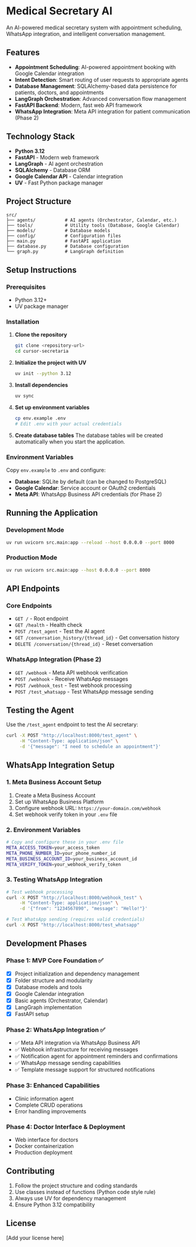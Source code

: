 # Medical Secretary AI

An AI-powered medical secretary system with appointment scheduling, WhatsApp integration, and intelligent conversation management.

## Features

- **Appointment Scheduling**: AI-powered appointment booking with Google Calendar integration
- **Intent Detection**: Smart routing of user requests to appropriate agents
- **Database Management**: SQLAlchemy-based data persistence for patients, doctors, and appointments
- **LangGraph Orchestration**: Advanced conversation flow management
- **FastAPI Backend**: Modern, fast web API framework
- **WhatsApp Integration**: Meta API integration for patient communication (Phase 2)

## Technology Stack

- **Python 3.12**
- **FastAPI** - Modern web framework
- **LangGraph** - AI agent orchestration
- **SQLAlchemy** - Database ORM
- **Google Calendar API** - Calendar integration
- **UV** - Fast Python package manager

## Project Structure

```
src/
├── agents/           # AI agents (Orchestrator, Calendar, etc.)
├── tools/            # Utility tools (Database, Google Calendar)
├── models/           # Database models
├── config/           # Configuration files
├── main.py           # FastAPI application
├── database.py       # Database configuration
└── graph.py          # LangGraph definition
```

## Setup Instructions

### Prerequisites

- Python 3.12+
- UV package manager

### Installation

1. **Clone the repository**
   ```bash
   git clone <repository-url>
   cd cursor-secretaria
   ```

2. **Initialize the project with UV**
   ```bash
   uv init --python 3.12
   ```

3. **Install dependencies**
   ```bash
   uv sync
   ```

4. **Set up environment variables**
   ```bash
   cp env.example .env
   # Edit .env with your actual credentials
   ```

5. **Create database tables**
   The database tables will be created automatically when you start the application.

### Environment Variables

Copy `env.example` to `.env` and configure:

- **Database**: SQLite by default (can be changed to PostgreSQL)
- **Google Calendar**: Service account or OAuth2 credentials
- **Meta API**: WhatsApp Business API credentials (for Phase 2)

## Running the Application

### Development Mode

```bash
uv run uvicorn src.main:app --reload --host 0.0.0.0 --port 8000
```

### Production Mode

```bash
uv run uvicorn src.main:app --host 0.0.0.0 --port 8000
```

## API Endpoints

### Core Endpoints
- `GET /` - Root endpoint
- `GET /health` - Health check
- `POST /test_agent` - Test the AI agent
- `GET /conversation_history/{thread_id}` - Get conversation history
- `DELETE /conversation/{thread_id}` - Reset conversation

### WhatsApp Integration (Phase 2)
- `GET /webhook` - Meta API webhook verification
- `POST /webhook` - Receive WhatsApp messages
- `POST /webhook_test` - Test webhook processing
- `POST /test_whatsapp` - Test WhatsApp message sending

## Testing the Agent

Use the `/test_agent` endpoint to test the AI secretary:

```bash
curl -X POST "http://localhost:8000/test_agent" \
     -H "Content-Type: application/json" \
     -d '{"message": "I need to schedule an appointment"}'
```

## WhatsApp Integration Setup

### 1. Meta Business Account Setup
1. Create a Meta Business Account
2. Set up WhatsApp Business Platform
3. Configure webhook URL: `https://your-domain.com/webhook`
4. Set webhook verify token in your `.env` file

### 2. Environment Variables
```bash
# Copy and configure these in your .env file
META_ACCESS_TOKEN=your_access_token
META_PHONE_NUMBER_ID=your_phone_number_id
META_BUSINESS_ACCOUNT_ID=your_business_account_id
META_VERIFY_TOKEN=your_webhook_verify_token
```

### 3. Testing WhatsApp Integration
```bash
# Test webhook processing
curl -X POST "http://localhost:8000/webhook_test" \
     -H "Content-Type: application/json" \
     -d '{"from": "1234567890", "message": "Hello!"}'

# Test WhatsApp sending (requires valid credentials)
curl -X POST "http://localhost:8000/test_whatsapp"
```

## Development Phases

### Phase 1: MVP Core Foundation ✅
- [x] Project initialization and dependency management
- [x] Folder structure and modularity
- [x] Database models and tools
- [x] Google Calendar integration
- [x] Basic agents (Orchestrator, Calendar)
- [x] LangGraph implementation
- [x] FastAPI setup

### Phase 2: WhatsApp Integration ✅
- ✅ Meta API integration via WhatsApp Business API
- ✅ Webhook infrastructure for receiving messages
- ✅ Notification agent for appointment reminders and confirmations
- ✅ WhatsApp message sending capabilities
- ✅ Template message support for structured notifications

### Phase 3: Enhanced Capabilities
- Clinic information agent
- Complete CRUD operations
- Error handling improvements

### Phase 4: Doctor Interface & Deployment
- Web interface for doctors
- Docker containerization
- Production deployment

## Contributing

1. Follow the project structure and coding standards
2. Use classes instead of functions (Python code style rule)
3. Always use UV for dependency management
4. Ensure Python 3.12 compatibility

## License

[Add your license here]
